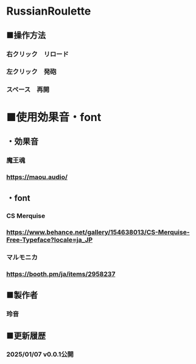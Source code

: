 # RussianRoulette
## ■操作方法
### 右クリック　リロード
### 左クリック　発砲
### スペース　再開

# ■使用効果音・font

## ・効果音
### 魔王魂
### https://maou.audio/

## ・font
### CS Merquise
### https://www.behance.net/gallery/154638013/CS-Merquise-Free-Typeface?locale=ja_JP

### マルモニカ
### https://booth.pm/ja/items/2958237

## ■製作者
### 玲音

## ■更新履歴
### 2025/01/07 v0.0.1公開
